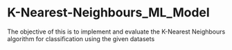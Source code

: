 # K-Nearest-Neighbours_ML_Model
The objective of this is to implement and evaluate the K-Nearest Neighbours algorithm for classification using the given datasets
